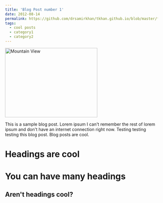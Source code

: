 ```yaml
---
title: 'Blog Post number 1'
date: 2012-08-14
permalink: https://github.com/drsamirkhan/tkhan.github.io/blob/master/files/IMG_1608.JPG
tags:
  - cool posts
  - category1
  - category2
---
```

<img src="https://github.com/drsamirkhan/tkhan.github.io/blob/master/files/IMG_1608.JPG" alt="Mountain View" style="width:304px;height:228px;">

This is a sample blog post. Lorem ipsum I can't remember the rest of lorem ipsum and don't have an internet connection right now. Testing testing testing this blog post. Blog posts are cool.

Headings are cool
======

You can have many headings
======

Aren't headings cool?
------
